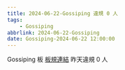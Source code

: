 ```yaml
---
title: 2024-06-22-Gossiping 違規 0 人
tags:
    - Gossiping
abbrlink: 2024-06-22-Gossiping
date: Gossiping-2024-06-22 12:00:00
---
```

Gossiping 板 [板規連結](https://www.ptt.cc/bbs/Gossiping/M.1637425085.A.07D.html)
昨天違規 0 人
